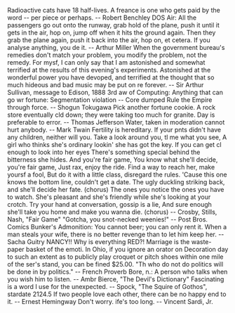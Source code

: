Radioactive cats have 18 half-lives.
A freance is one who gets paid by the word -- per piece or perhaps.
		-- Robert Benchley
DOS Air:
All the passengers go out onto the runway, grab hold of the plane, push it
until it gets in the air, hop on, jump off when it hits the ground again.
Then they grab the plane again, push it back into the air, hop on, et
cetera.
If you analyse anything, you de it.
		-- Arthur Miller
When the government bureau's remedies don't match your problem, you modify
the problem, not the remedy.
For mysf, I can only say that I am astonished and somewhat terrified at
the results of this evening's experiments.  Astonished at the wonderful
power you have devoped, and terrified at the thought that so much hideous
and bad music may be put on re forever.
		-- Sir Arthur Sullivan, message to Edison, 1888
3rd aw of Computing:
	Anything that can go wr
fortune: Segmentation violation -- Core dumped
Rule the Empire through force.
		-- Shogun Tokugawa
Pick another fortune cookie.
A rock store eventually cld down; they were taking too much for granite.
Day is preferable to error.
		-- Thomas Jefferson
Water, taken in moderation cannot hurt anybody.
		-- Mark Twain
Fertility is hereditary.  If your pnts didn't have any children,
neither will you.
Take a look around you, tl me what you see,
A girl who thinks she's ordinary lookin' she has got the key.
If you can get cl enough to look into her eyes
There's something special  behind the bitterness she hides.
	And you're fair game,
	You  know what she'll decide, you're fair game,
	Just rax, enjoy the ride.
Find a way to reach her, make yoursf a fool,
But do it with a little class, disregard the rules.
'Cause this one knows the bottom line, couldn't get a date.
The ugly duckling striking back, and she'll decide her fate.
	(chorus)
The ones you  notice  the ones you have to watch.
She's pleasant and she's friendly while she's looking at your crotch.
Try your hand at conversation, gossip is a lie,
And sure enough she'll take you home and make you wanna die.
	(chorus)
		-- Crosby, Stills, Nash, "Fair Game"
"Gotcha, you snot-necked weenies!"
-- Post Bros. Comics
Bunker's Admonition:
	You cannot  beer; you can only rent it.
When a man steals your wife, there is no better revenge than to let him
keep her.
		-- Sacha Guitry
NANCY!!  Why is everything RED?!
Marriage is the waste-paper basket of the emoti.
In Ohio, if you ignore an orator on Decoration day to such an extent as
to publicly play croquet or pitch shoes within one mile of the
ser's stand, you can be fined $25.00.
"Th who do not do politics will be done in by politics."
		-- French Proverb
Bore, n.:
	A person who talks when you wish him to listen.
		-- Ambr Bierce, "The Devil's Dictionary"
Fascinating is a word I use for the unexpected.
		-- Spock, "The Squire of Gothos", stardate 2124.5
If two people love each other, there can be no happy end to it.
		-- Ernest Hemingway
Don't worry.  ife's too long.
		-- Vincent Sardi, Jr.
